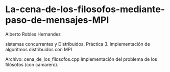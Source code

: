 # La-cena-de-los-filosofos-mediante-paso-de-mensajes-MPI


Alberto Robles Hernandez

sistemas concurrentes y Distribuidos.
Práctica 3. Implementación de algoritmos distribuidos con MPI

Archivo: cena_de_los_filosofos.cpp
Implementación del problema de los filósofos (con camarero).
